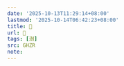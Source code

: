 ```yaml
---
date: '2025-10-13T11:29:14+08:00'
lastmod: '2025-10-14T06:42:23+08:00'
title: 󰠪
url: 󰠪
tags: [澍]
src: GHZR
note:
---
```

